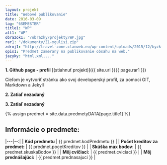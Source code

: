 ```yaml
---
layout: projekt
title: "Webové publikovanie"
date: 2016-03-09
tag: "6SEMESTER"
title1: "WP"
alt1: "WP"
obrazok1: "/obrazky/projekty/WP.jpg"
rar1: "/dokumenty/Z1-xgulisi.zip"
zdroj1: "http://travel-zone.clanweb.eu/wp-content/uploads/2015/12/byzkfygusssppoxlxqpt.jpg"
opis1: "Predmet zameraný na publikovanie obsahu na web."
jazyky: "html,xml,..."
---
```


**1. Github page - profil** [(stiahnuť projekt)]({{ site.url }}{{ page.rar1 }})

Cieľom je vytvoriť stránku ako svoj developerský profil, za pomoci GIT, Markdown a Jekyll

**2. Zatiaľ nezadaný** 

**3. Zatiaľ nezadaný** 

{% assign predmet = site.data.predmetyDATA[page.title1] %}  

## Informácie o predmete:

|---|--:|
| **Kód predmetu** | {{ predmet.kodPredmetu }} |
| **Počet kreditov za predmet:** | {{ predmet.pocetKreditov }} |
| **Skúška max bodov:** | {{ predmet.skuskaBodov }} |
| **Môj cvičiaci:** | {{ predmet.cviciaci }} |
| **Môj prednášajúci:** | {{ predmet.prednasajuci }} |

